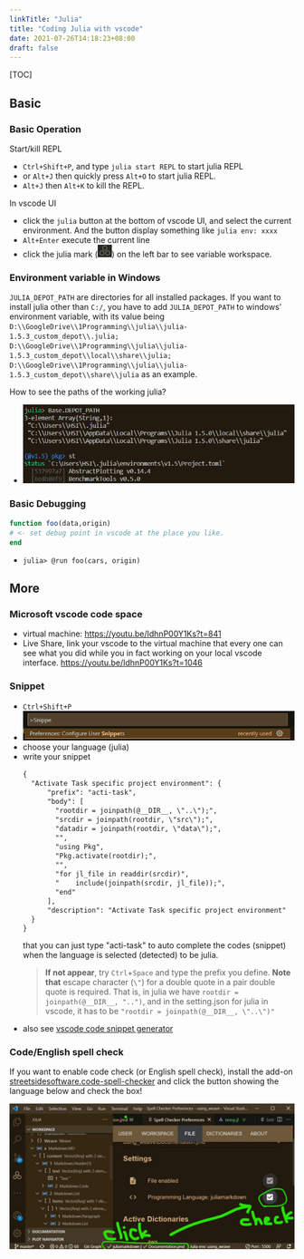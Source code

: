 ```yaml
---
linkTitle: "Julia"
title: "Coding Julia with vscode"
date: 2021-07-26T14:18:23+08:00
draft: false
---
```


[TOC]
## Basic
### Basic Operation
Start/kill REPL
- `Ctrl+Shift+P`, and type `julia start REPL` to start julia REPL
- or `Alt+J` then quickly press `Alt+O` to start julia REPL. 
- `Alt+J` then `Alt+K` to kill the REPL.


In vscode UI
- click the `julia` button at the bottom of vscode UI, and select the current environment. And the button display something like `julia env: xxxx`
- `Alt+Enter` execute the current line
- click the julia mark (<img src="julia_marker.png" width=25>) on the left bar to see variable workspace.

### Environment variable in Windows
`JULIA_DEPOT_PATH` are directories for all installed packages. If you want to install julia other than `C:/`, you have to add `JULIA_DEPOT_PATH` to windows' environment variable, with its value being `D:\\GoogleDrive\\1Programming\\julia\\julia-1.5.3_custom_depot\\.julia; D:\\GoogleDrive\\1Programming\\julia\\julia-1.5.3_custom_depot\\local\\share\\julia;
D:\\GoogleDrive\\1Programming\\julia\\julia-1.5.3_custom_depot\\share\\julia` as an example.

How to see the paths of the working julia?
- <img src="md_status_depotpath.png"/>
### Basic Debugging
```julia
function foo(data,origin)
# <- set debug point in vscode at the place you like.
end
```

- `julia> @run foo(cars, origin)`

## More
### Microsoft vscode code space
- virtual machine: https://youtu.be/IdhnP00Y1Ks?t=841
- Live Share, link your vscode to the virtual machine that every one can see what you did while you in fact working on your local vscode interface. https://youtu.be/IdhnP00Y1Ks?t=1046

### Snippet
- `Ctrl+Shift+P` 
- <img src="julia-snippet.png"/>
- choose your language (julia)
- write your snippet
  ```
  {
  	"Activate Task specific project environment": {
  		"prefix": "acti-task",
  		"body": [
  		  "rootdir = joinpath(@__DIR__, \"..\");",
  		  "srcdir = joinpath(rootdir, \"src\");",
  		  "datadir = joinpath(rootdir, \"data\");",
  		  "",
  		  "using Pkg",
  		  "Pkg.activate(rootdir);",
  		  "",
  		  "for jl_file in readdir(srcdir)",
  		  "    include(joinpath(srcdir, jl_file));",
  		  "end"
  		],
  		"description": "Activate Task specific project environment"
  	}
  }
  ```
  that you can just type "acti-task" to auto complete the codes (snippet) when the language is selected (detected) to be julia. 
  > **If not appear**, try `Ctrl`+`Space` and type the prefix you define.
  > **Note that** escape character (`\"`) for a double quote in a pair double quote is required. That is, in julia we have `rootdir = joinpath(@__DIR__, "..")`, and in the setting.json for julia in vscode, it has to be `"rootdir = joinpath(@__DIR__, \"..\")"`
- also see [vscode code snippet generator](https://snippet-generator.app/)

 
 
 ### Code/English spell check
If you want to enable code check (or English spell check), install the add-on [streetsidesoftware.code-spell-checker]() and click the button showing the language below and check the box!

![](spell_check.jpg)